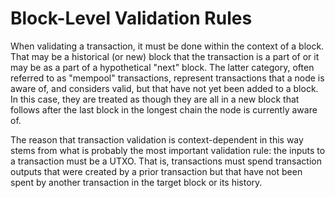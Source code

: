 # Block-Level Validation Rules

When validating a transaction, it must be done within the context of a block.  That may be a historical (or new) block that the transaction is a part of or it may be as a part of a hypothetical "next" block.  The latter category, often referred to as "mempool" transactions, represent transactions that a node is aware of, and considers valid, but that have not yet been added to a block.  In this case, they are treated as though they are all in a new block that follows after the last block in the longest chain the node is currently aware of.

The reason that transaction validation is context-dependent in this way stems from what is probably the most important validation rule: the inputs to a transaction must be a UTXO.  That is, transactions must spend transaction outputs that were created by a prior transaction but that have not been spent by another transaction in the target block or its history.  